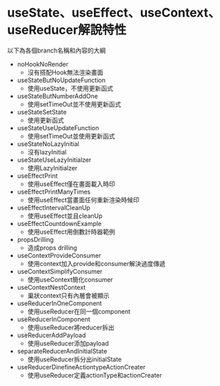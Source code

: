 # useState、useEffect、useContext、useReducer解說特性

以下為各個branch名稱和內容的大綱
- noHookNoRender
  - 沒有搭配Hook無法渲染畫面
- useStateButNoUpdateFunction
  - 使用useState，不使用更新函式
- useStateButNumberAddOne
  - 使用setTimeOut並不使用更新函式
- useStateSetState
  - 使用更新函式
- useStateUseUpdateFunction
  - 使用setTimeOut並使用更新函式
- useStateNoLazyInitial
  - 沒有lazyInitial
- useStateUseLazyInitialzer
  - 使用LazyInitialzer
- useEffectPrint
  - 使用useEffect僅在畫面載入時印
- useEffectPrintManyTimes
  - 使用useEffect當畫面任何重新渲染時候印
- useEffectIntervalCleanUp
  - 使用useEffect並且cleanUp
- useEffectCountdownExample
  - 使用useEffect用倒數計時器範例
- propsDrilling
  - 造成props drilling
- useContextProvideConsumer
  - 使用context加入provide和consumer解決過度傳遞
- useContextSimplifyConsumer
  - 使用useContext簡化consumer 
- useContextNestContext
  - 巢狀context只有內層會被顯示
- useReducerInOneComponent
  - 使用useReducer在同一個component
- useReducerInComponent
  - 使用useReducer將reducer拆出
- useReducerAddPayload
  - 使用useReducer添加payload
- separateReducerAndInitialState
  -  使用useReducer拆分出initialState
- useReducerDinefineActiontypeActionCreater
  - 使用useReducer定義actionType和actionCreater